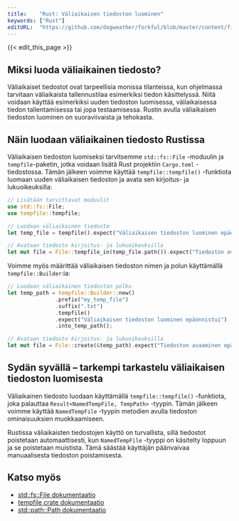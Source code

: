 ```yaml
---
title:    "Rust: Väliaikaisen tiedoston luominen"
keywords: ["Rust"]
editURL:  "https://github.com/dogweather/forkful/blob/master/content/fi/rust/creating-a-temporary-file.md"
---
```


{{< edit_this_page >}}

## Miksi luoda väliaikainen tiedosto?

Väliaikaiset tiedostot ovat tarpeellisia monissa tilanteissa, kun ohjelmassa tarvitaan väliaikaista tallennustilaa esimerkiksi tiedon käsittelyssä. Niitä voidaan käyttää esimerkiksi uuden tiedoston luomisessa, väliaikaisessa tiedon tallentamisessa tai jopa testaamisessa. Rustin avulla väliaikaisen tiedoston luominen on suoraviivaista ja tehokasta.

## Näin luodaan väliaikainen tiedosto Rustissa

Väliaikaisen tiedoston luomiseksi tarvitsemme `std::fs::File` -moduulin ja `tempfile`-paketin, jotka voidaan lisätä Rust projektiin `Cargo.toml` -tiedostossa. Tämän jälkeen voimme käyttää `tempfile::tempfile()` -funktiota luomaan uuden väliaikaisen tiedoston ja avata sen kirjoitus- ja lukuoikeuksilla:

```Rust
// Lisätään tarvittavat moduulit
use std::fs::File;
use tempfile::tempfile;

// Luodaan väliaikainen tiedosto
let temp_file = tempfile().expect("Väliaikaisen tiedoston luominen epäonnistui");

// Avataan tiedosto kirjoitus- ja lukuoikeuksilla
let mut file = File::tempfile_in(temp_file.path()).expect("Tiedoston avaaminen epäonnistui");
```

Voimme myös määrittää väliaikaisen tiedoston nimen ja polun käyttämällä `tempfile::Builder`:ia:

```Rust
// Luodaan väliaikainen tiedoston polku
let temp_path = tempfile::Builder::new()
               .prefix("my_temp_file")
               .suffix(".txt")
               .tempfile()
               .expect("Väliaikaisen tiedoston luominen epäonnistui")
               .into_temp_path();

// Avataan tiedosto kirjoitus- ja lukuoikeuksilla
let mut file = File::create(&temp_path).expect("Tiedoston avaaminen epäonnistui");
```

## Sydän syvällä – tarkempi tarkastelu väliaikaisen tiedoston luomisesta

Väliaikainen tiedosto luodaan käyttämällä `tempfile::tempfile()` -funktiota, joka palauttaa `Result<NamedTempFile, TempPath>` -tyypin. Tämän jälkeen voimme käyttää `NamedTempFile` -tyypin metodien avulla tiedoston ominaisuuksien muokkaamiseen.

Rustissa väliaikaisten tiedostojen käyttö on turvallista, sillä tiedostot poistetaan automaattisesti, kun `NamedTempFile` -tyyppi on käsitelty loppuun ja se poistetaan muistista. Tämä säästää käyttäjän päänvaivaa manuaalisesta tiedoston poistamisesta.

## Katso myös

- [std::fs::File dokumentaatio](https://doc.rust-lang.org/std/fs/struct.File.html)
- [tempfile crate dokumentaatio](https://docs.rs/tempfile/3.1.0/tempfile/)
- [std::path::Path dokumentaatio](https://doc.rust-lang.org/std/path/struct.Path.html)